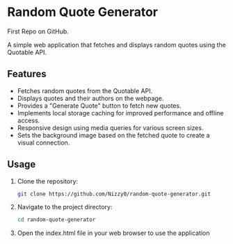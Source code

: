 # Random Quote Generator
First Repo on GitHub.

A simple web application that fetches and displays random quotes using the Quotable API.

## Features

- Fetches random quotes from the Quotable API.
- Displays quotes and their authors on the webpage.
- Provides a "Generate Quote" button to fetch new quotes.
- Implements local storage caching for improved performance and offline access.
- Responsive design using media queries for various screen sizes.
- Sets the background image based on the fetched quote to create a visual connection.

## Usage

1. Clone the repository:

   ```sh
   git clone https://github.com/Nizzy0/random-quote-generator.git

2. Navigate to the project directory:

   ```sh
   cd random-quote-generator
   
3. Open the index.html file in your web browser to use the application
